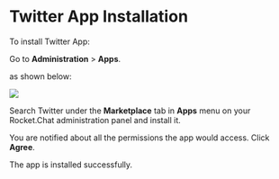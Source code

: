 # Twitter App Installation

To install Twitter App:

Go to **Administration** > **Apps**.

as shown below:

![](<../../../../.gitbook/assets/2021-11-20\_23-29-48 (1).png>)

Search Twitter under the **Marketplace** tab in **Apps** menu on your Rocket.Chat administration panel and install it.

You are notified about all the permissions the app would access. Click **Agree**.

The app is installed successfully.
